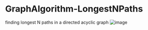 # GraphAlgorithm-LongestNPaths
finding longest N paths in a directed acyclic graph
![image](https://user-images.githubusercontent.com/56749964/182548905-beccd3cc-c5b1-44d8-a15f-e8c64f2b1cc2.png)
